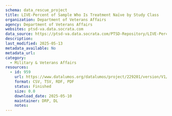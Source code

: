 ```yaml
---
schema: data_rescue_project 
title: LIVE-Percent of Sample Who Is Treatment Naïve by Study Class
organization: Department of Veterans Affairs
agency: Department of Veterans Affairs
websites: ptsd-va.data.socrata.com
data_source: https://ptsd-va.data.socrata.com/PTSD-Repository/LIVE-Percent-of-Sample-Who-Is-Treatment-Na-ve-by-S/nhig-v8s9
description: 
last_modified: 2025-05-13
metadata_available: No
metadata_url: 
category:
  - Military & Veterans Affairs 
resources:
  - id: 959
    url: https://www.datalumos.org/datalumos/project/229201/version/V1/view
    format: CSV, TSV, RDF, PDF
    status: Finished
    size: 0.0
    download_date: 2025-05-10
    maintainer: DRP, DL
    notes: 
---
```

